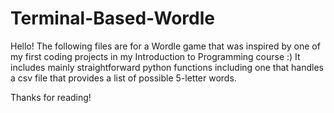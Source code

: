 # Terminal-Based-Wordle
Hello! The following files are for a Wordle game that was inspired by one of my first coding projects in my Introduction to Programming course :) It includes mainly straightforward python functions including one that handles a csv file that provides a list of possible 5-letter words. 

Thanks for reading!
